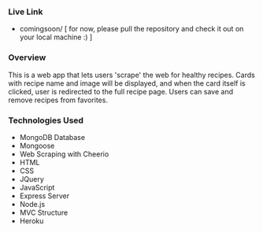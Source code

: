 ### Live Link
 - comingsoon/ [ for now, please pull the repository and check it out on your local machine :) ]

### Overview

This is a web app that lets users 'scrape' the web for healthy recipes. Cards with recipe name and image will be displayed, and when the card itself is clicked, user is redirected to the full recipe page. Users can save and remove recipes from favorites. 

### Technologies Used

- MongoDB Database
- Mongoose
- Web Scraping with Cheerio
- HTML
- CSS
- JQuery
- JavaScript
- Express Server
- Node.js
- MVC Structure
- Heroku